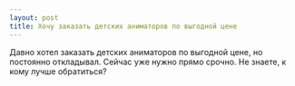 ```yaml
---
layout: post 
title: Хочу заказать детских аниматоров по выгодной цене 
--- 
```

Давно хотел заказать детских аниматоров по выгодной цене, но постоянно откладывал. Сейчас уже нужно прямо срочно. Не знаете, к кому лучше обратиться?